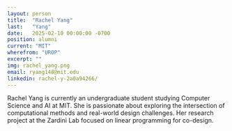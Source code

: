 ```yaml
---
layout: person
title:  "Rachel Yang"
last:   "Yang"
date:   2025-02-10 00:00:00 -0700
position: alumni
current: "MIT"
wherefrom: "UROP"
excerpt: ""
img: rachel_yang.png
email: ryang148@mit.edu
linkedin: rachel-y-2a0a94266/
---
```


Rachel Yang is currently an undergraduate student studying Computer Science and AI at MIT. 
She is passionate about exploring the intersection of computational methods and real-world design challenges. 
Her research project at the Zardini Lab focused on linear programming for co-design.

